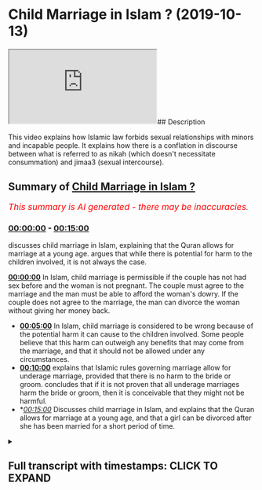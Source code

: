 # Child Marriage in Islam ? (2019-10-13)

<iframe loading='lazy' src='https://www.youtube.com/embed/sEkCeBHQvXw'></iframe>## Description

This video explains how Islamic law forbids sexual relationships with minors and incapable people. It explains how there is a conflation in discourse between what is referred to as nikah (which doesn't necessitate consummation) and jimaa3 (sexual intercourse).

## Summary of [Child Marriage in Islam ?](https://www.youtube.com/watch?v=sEkCeBHQvXw)


*<span style="color:red; font-size:125%">This summary is AI generated - there may be inaccuracies</span>. [](/)*

### [00:00:00](https://www.youtube.com/watch?v=sEkCeBHQvXw&t=0) - [00:15:00](https://www.youtube.com/watch?v=sEkCeBHQvXw&t=900)

 discusses child marriage in Islam, explaining that the Quran allows for marriage at a young age. argues that while there is potential for harm to the children involved, it is not always the case.

**[00:00:00](https://www.youtube.com/watch?v=sEkCeBHQvXw&t=0)** In Islam, child marriage is permissible if the couple has not had sex before and the woman is not pregnant. The couple must agree to the marriage and the man must be able to afford the woman's dowry. If the couple does not agree to the marriage, the man can divorce the woman without giving her money back.
* **[00:05:00](https://www.youtube.com/watch?v=sEkCeBHQvXw&t=300)** In Islam, child marriage is considered to be wrong because of the potential harm it can cause to the children involved. Some people believe that this harm can outweigh any benefits that may come from the marriage, and that it should not be allowed under any circumstances.
* **[00:10:00](https://www.youtube.com/watch?v=sEkCeBHQvXw&t=600)** explains that Islamic rules governing marriage allow for underage marriage, provided that there is no harm to the bride or groom. concludes that if it is not proven that all underage marriages harm the bride or groom, then it is conceivable that they might not be harmful.
* **[00:15:00](https://www.youtube.com/watch?v=sEkCeBHQvXw&t=900)* Discusses child marriage in Islam, and explains that the Quran allows for marriage at a young age, and that a girl can be divorced after she has been married for a short period of time.

<details><summary><h2>Full transcript with timestamps: CLICK TO EXPAND</h2></summary>

[0:00:08](https://youtu.be/sEkCeBHQvXw?t=8) no no no when the pom-poms our son was  
[0:00:11](https://youtu.be/sEkCeBHQvXw?t=11) alive there was no need for anyone else  
[0:00:13](https://youtu.be/sEkCeBHQvXw?t=13) to be able to buy the finished you  
[0:00:32](https://youtu.be/sEkCeBHQvXw?t=32) realize an attempt on the discussion  
[0:00:46](https://youtu.be/sEkCeBHQvXw?t=46) that I'm a different person what I'm  
[0:00:48](https://youtu.be/sEkCeBHQvXw?t=48) saying to you  
[0:00:49](https://youtu.be/sEkCeBHQvXw?t=49) let me be clear 6511 your head yeah well  
[0:00:53](https://youtu.be/sEkCeBHQvXw?t=53) let me hide the ones who are never had  
[0:00:54](https://youtu.be/sEkCeBHQvXw?t=54) men straight before if we say that this  
[0:00:57](https://youtu.be/sEkCeBHQvXw?t=57) means what powers are premature freed I  
[0:01:00](https://youtu.be/sEkCeBHQvXw?t=60) have not had periods before yeah we can  
[0:01:03](https://youtu.be/sEkCeBHQvXw?t=63) accept this no problem  
[0:01:04](https://youtu.be/sEkCeBHQvXw?t=64) yeah I'll accept that purse at that  
[0:01:06](https://youtu.be/sEkCeBHQvXw?t=66) interpretation I'll say fine what does  
[0:01:08](https://youtu.be/sEkCeBHQvXw?t=68) it say in the verse that they can have  
[0:01:10](https://youtu.be/sEkCeBHQvXw?t=70) sex with the man it doesn't say that  
[0:01:12](https://youtu.be/sEkCeBHQvXw?t=72) I've SAT before the Quran max explicitly  
[0:01:14](https://youtu.be/sEkCeBHQvXw?t=74) clear in total no it says that if in the  
[0:01:20](https://youtu.be/sEkCeBHQvXw?t=80) Quran it says that if you have touched  
[0:01:22](https://youtu.be/sEkCeBHQvXw?t=82) her then you have if you have touched  
[0:01:24](https://youtu.be/sEkCeBHQvXw?t=84) her then you don't have to give her my  
[0:01:25](https://youtu.be/sEkCeBHQvXw?t=85) heart back in other words her dowry back  
[0:01:27](https://youtu.be/sEkCeBHQvXw?t=87) if you haven't touched her then and you  
[0:01:29](https://youtu.be/sEkCeBHQvXw?t=89) divorce her then you know you don't have  
[0:01:31](https://youtu.be/sEkCeBHQvXw?t=91) to get you give them a model back in  
[0:01:33](https://youtu.be/sEkCeBHQvXw?t=93) other words it's conceivable - excuse me  
[0:01:36](https://youtu.be/sEkCeBHQvXw?t=96) it's conceivable to marry and not touch  
[0:01:39](https://youtu.be/sEkCeBHQvXw?t=99) yeah and that is a form of marriage  
[0:01:40](https://youtu.be/sEkCeBHQvXw?t=100) which existed is actually not a marriage  
[0:01:43](https://youtu.be/sEkCeBHQvXw?t=103) it's a in vernacular term to refer to as  
[0:01:46](https://youtu.be/sEkCeBHQvXw?t=106) the contract of some sort so I'm saying  
[0:01:49](https://youtu.be/sEkCeBHQvXw?t=109) is it's not  
[0:01:55](https://youtu.be/sEkCeBHQvXw?t=115) yeah so I'm saying about sex exactly  
[0:01:57](https://youtu.be/sEkCeBHQvXw?t=117) thank you very much someone who  
[0:01:59](https://youtu.be/sEkCeBHQvXw?t=119) understands a little bomb fantasy so  
[0:02:00](https://youtu.be/sEkCeBHQvXw?t=120) here  
[0:02:01](https://youtu.be/sEkCeBHQvXw?t=121) yeah that's fine just leave em he says  
[0:02:05](https://youtu.be/sEkCeBHQvXw?t=125) chat he's a young he's a young man  
[0:02:06](https://youtu.be/sEkCeBHQvXw?t=126) obviously all the ladies are very  
[0:02:08](https://youtu.be/sEkCeBHQvXw?t=128) attractive very attractive okay so  
[0:02:18](https://youtu.be/sEkCeBHQvXw?t=138) having said that what I'm trying to say  
[0:02:20](https://youtu.be/sEkCeBHQvXw?t=140) is this is that so when the quran says  
[0:02:22](https://youtu.be/sEkCeBHQvXw?t=142) were lemme ahead this is that if we put  
[0:02:25](https://youtu.be/sEkCeBHQvXw?t=145) Jamar at Villa we'll put all the leaves  
[0:02:27](https://youtu.be/sEkCeBHQvXw?t=147) together which we have to tell apart the  
[0:02:29](https://youtu.be/sEkCeBHQvXw?t=149) same method then you'll find that the  
[0:02:32](https://youtu.be/sEkCeBHQvXw?t=152) Koran says yes the ones you who have  
[0:02:36](https://youtu.be/sEkCeBHQvXw?t=156) never had before you but it also says  
[0:02:39](https://youtu.be/sEkCeBHQvXw?t=159) hadith says Allah Allah Allah Allah  
[0:02:40](https://youtu.be/sEkCeBHQvXw?t=160) which is the high that which means you  
[0:02:42](https://youtu.be/sEkCeBHQvXw?t=162) can't harm or reciprocity which is the  
[0:02:45](https://youtu.be/sEkCeBHQvXw?t=165) principle that everyone uses to say that  
[0:02:47](https://youtu.be/sEkCeBHQvXw?t=167) you can't have intercourse work with  
[0:02:49](https://youtu.be/sEkCeBHQvXw?t=169) someone professional unable the second  
[0:02:51](https://youtu.be/sEkCeBHQvXw?t=171) thing they use is  
[0:03:05](https://youtu.be/sEkCeBHQvXw?t=185) [Music]  
[0:03:37](https://youtu.be/sEkCeBHQvXw?t=217) we had this discussion before that some  
[0:03:40](https://youtu.be/sEkCeBHQvXw?t=220) things are not like the Constitution the  
[0:03:43](https://youtu.be/sEkCeBHQvXw?t=223) Quran is like the Constitution and the  
[0:03:44](https://youtu.be/sEkCeBHQvXw?t=224) hadith is like the laws so what yeah you  
[0:03:48](https://youtu.be/sEkCeBHQvXw?t=228) need elaboration that's why I say to  
[0:03:50](https://youtu.be/sEkCeBHQvXw?t=230) kana load I actually made this argument  
[0:03:51](https://youtu.be/sEkCeBHQvXw?t=231) you're making I said that if you only  
[0:03:53](https://youtu.be/sEkCeBHQvXw?t=233) took a Quranic understanding then it  
[0:03:55](https://youtu.be/sEkCeBHQvXw?t=235) would be permissible for you to have sex  
[0:03:56](https://youtu.be/sEkCeBHQvXw?t=236) with minors we wait to get away from  
[0:03:59](https://youtu.be/sEkCeBHQvXw?t=239) that is to have hadith expire expansion  
[0:04:02](https://youtu.be/sEkCeBHQvXw?t=242) if you only took the Quran you're right  
[0:04:04](https://youtu.be/sEkCeBHQvXw?t=244) if the Quran was the only thing I have a  
[0:04:06](https://youtu.be/sEkCeBHQvXw?t=246) video on this with carnal owners if you  
[0:04:09](https://youtu.be/sEkCeBHQvXw?t=249) only looked at the Quran based on the  
[0:04:11](https://youtu.be/sEkCeBHQvXw?t=251) version of Quran 65 for it would be  
[0:04:13](https://youtu.be/sEkCeBHQvXw?t=253) permissible to have sex with minors but  
[0:04:16](https://youtu.be/sEkCeBHQvXw?t=256) what I'm saying is that we don't just  
[0:04:17](https://youtu.be/sEkCeBHQvXw?t=257) say Quran so we take ADIZ and as a  
[0:04:20](https://youtu.be/sEkCeBHQvXw?t=260) result of that because of the actions of  
[0:04:22](https://youtu.be/sEkCeBHQvXw?t=262) a prophet and he's saying that you can't  
[0:04:23](https://youtu.be/sEkCeBHQvXw?t=263) harm anyone the jurists have says for  
[0:04:26](https://youtu.be/sEkCeBHQvXw?t=266) example I've mentioned with dairy in his  
[0:04:27](https://youtu.be/sEkCeBHQvXw?t=267) book aliens off and his chapter of  
[0:04:29](https://youtu.be/sEkCeBHQvXw?t=269) Hadoop he mentions anyone who has sex  
[0:04:31](https://youtu.be/sEkCeBHQvXw?t=271) with someone who's under the age of  
[0:04:34](https://youtu.be/sEkCeBHQvXw?t=274) puberty yeah we merge there whipped so  
[0:04:39](https://youtu.be/sEkCeBHQvXw?t=279) another words they flogged in public now  
[0:04:41](https://youtu.be/sEkCeBHQvXw?t=281) there's a question is it the scholars he  
[0:04:43](https://youtu.be/sEkCeBHQvXw?t=283) said the humblest call is there  
[0:04:44](https://youtu.be/sEkCeBHQvXw?t=284) different some said that is they all  
[0:04:45](https://youtu.be/sEkCeBHQvXw?t=285) whipped and some say they're not with  
[0:04:47](https://youtu.be/sEkCeBHQvXw?t=287) the point is this is that why is he  
[0:04:48](https://youtu.be/sEkCeBHQvXw?t=288) talking about punishment in marriage  
[0:04:50](https://youtu.be/sEkCeBHQvXw?t=290) yeah so so this is something what I'm  
[0:04:53](https://youtu.be/sEkCeBHQvXw?t=293) saying is Islam is actually the only  
[0:04:54](https://youtu.be/sEkCeBHQvXw?t=294) religion and my understanding is first  
[0:04:56](https://youtu.be/sEkCeBHQvXw?t=296) of the Abrahamic religions which makes  
[0:04:58](https://youtu.be/sEkCeBHQvXw?t=298) it so explicitly clear that in fact  
[0:05:01](https://youtu.be/sEkCeBHQvXw?t=301) having intercourse with unable people  
[0:05:02](https://youtu.be/sEkCeBHQvXw?t=302) where would I be - or not by the way  
[0:05:04](https://youtu.be/sEkCeBHQvXw?t=304) because there could be someone who's a  
[0:05:05](https://youtu.be/sEkCeBHQvXw?t=305) mental mentally ill or by the way like  
[0:05:07](https://youtu.be/sEkCeBHQvXw?t=307) in the law now can I ask you a question  
[0:05:09](https://youtu.be/sEkCeBHQvXw?t=309) how I have sex of a 75 year old me yeah  
[0:05:12](https://youtu.be/sEkCeBHQvXw?t=312) it's legal but if I had I guarantee if I  
[0:05:15](https://youtu.be/sEkCeBHQvXw?t=315) have sex with oh sorry sorry but no from  
[0:05:17](https://youtu.be/sEkCeBHQvXw?t=317) me serve some more okay no sir you so no  
[0:05:20](https://youtu.be/sEkCeBHQvXw?t=320) no not me listen what I'm saying is what  
[0:05:23](https://youtu.be/sEkCeBHQvXw?t=323) is it illegal  
[0:05:24](https://youtu.be/sEkCeBHQvXw?t=324) no it's Haram though is Haram  
[0:05:29](https://youtu.be/sEkCeBHQvXw?t=329) what I'm saying is that the  
[0:05:33](https://youtu.be/sEkCeBHQvXw?t=333) one-size-fits-all policy of okay 1560 a  
[0:05:36](https://youtu.be/sEkCeBHQvXw?t=336) model I don't care about that I'm not  
[0:05:38](https://youtu.be/sEkCeBHQvXw?t=338) even against the age of consent but I'm  
[0:05:40](https://youtu.be/sEkCeBHQvXw?t=340) saying that they should be it should be  
[0:05:41](https://youtu.be/sEkCeBHQvXw?t=341) more nuanced look no problem I'm saying  
[0:05:45](https://youtu.be/sEkCeBHQvXw?t=345) it's more nuanced innocence I'm saying  
[0:05:51](https://youtu.be/sEkCeBHQvXw?t=351) that look in the day and age we live in  
[0:05:52](https://youtu.be/sEkCeBHQvXw?t=352) now I actually would I would put it to  
[0:05:55](https://youtu.be/sEkCeBHQvXw?t=355) you and I made this argument before of  
[0:05:56](https://youtu.be/sEkCeBHQvXw?t=356) Ali we said that look because there's  
[0:05:58](https://youtu.be/sEkCeBHQvXw?t=358) more than one factor would write as a  
[0:06:00](https://youtu.be/sEkCeBHQvXw?t=360) marriage that had control which means  
[0:06:02](https://youtu.be/sEkCeBHQvXw?t=362) ability it's a matter of issue had mr.  
[0:06:04](https://youtu.be/sEkCeBHQvXw?t=364) Walker if she had means scholarly  
[0:06:06](https://youtu.be/sEkCeBHQvXw?t=366) ability and to to the son just won't  
[0:06:15](https://youtu.be/sEkCeBHQvXw?t=375) forget  
[0:06:20](https://youtu.be/sEkCeBHQvXw?t=380) some places only needs exegesis and the  
[0:06:23](https://youtu.be/sEkCeBHQvXw?t=383) scholars come together and you said some  
[0:06:24](https://youtu.be/sEkCeBHQvXw?t=384) Arabic words and they come together in  
[0:06:26](https://youtu.be/sEkCeBHQvXw?t=386) it so I am asking over timing so at the  
[0:06:28](https://youtu.be/sEkCeBHQvXw?t=388) time of the Prophet obviously there  
[0:06:30](https://youtu.be/sEkCeBHQvXw?t=390) weren't huge schools of scholars there  
[0:06:33](https://youtu.be/sEkCeBHQvXw?t=393) were just hundreds and they should do as  
[0:06:48](https://youtu.be/sEkCeBHQvXw?t=408) well here's what here's what people that  
[0:06:51](https://youtu.be/sEkCeBHQvXw?t=411) understand here's what people are  
[0:06:52](https://youtu.be/sEkCeBHQvXw?t=412) understand about I just wanted to say to  
[0:06:54](https://youtu.be/sEkCeBHQvXw?t=414) you before his long assist you look  
[0:06:56](https://youtu.be/sEkCeBHQvXw?t=416) every environment is different okay  
[0:06:57](https://youtu.be/sEkCeBHQvXw?t=417) Islam is not the Islamic rule is not a  
[0:07:00](https://youtu.be/sEkCeBHQvXw?t=420) rock in the sense that it's unmarriable  
[0:07:01](https://youtu.be/sEkCeBHQvXw?t=421) unflexible and in the sense this there  
[0:07:05](https://youtu.be/sEkCeBHQvXw?t=425) is a degree of elasticity and that's  
[0:07:07](https://youtu.be/sEkCeBHQvXw?t=427) what our soul is all about is to see  
[0:07:09](https://youtu.be/sEkCeBHQvXw?t=429) okay what works well in this situation  
[0:07:11](https://youtu.be/sEkCeBHQvXw?t=431) what counts as harm in this situation  
[0:07:13](https://youtu.be/sEkCeBHQvXw?t=433) what counts as necessity in this  
[0:07:15](https://youtu.be/sEkCeBHQvXw?t=435) situation and the answers to that  
[0:07:16](https://youtu.be/sEkCeBHQvXw?t=436) question is different so for me now if  
[0:07:18](https://youtu.be/sEkCeBHQvXw?t=438) you if I bring someone my man  
[0:07:21](https://youtu.be/sEkCeBHQvXw?t=441) I say look we've go to a primary school  
[0:07:24](https://youtu.be/sEkCeBHQvXw?t=444) year six yeah yes sir five years ago we  
[0:07:28](https://youtu.be/sEkCeBHQvXw?t=448) have five year six yeah ten eleven year  
[0:07:30](https://youtu.be/sEkCeBHQvXw?t=450) olds yeah if we go to those ages and  
[0:07:32](https://youtu.be/sEkCeBHQvXw?t=452) I've shown you I promise you anywhere in  
[0:07:35](https://youtu.be/sEkCeBHQvXw?t=455) London anyway the UK or any of these  
[0:07:37](https://youtu.be/sEkCeBHQvXw?t=457) kids ready for marriage  
[0:07:38](https://youtu.be/sEkCeBHQvXw?t=458) absolutely not what the fingers are sick  
[0:07:40](https://youtu.be/sEkCeBHQvXw?t=460) mind you don't know but my name is  
[0:07:51](https://youtu.be/sEkCeBHQvXw?t=471) Manuel be honest yeah  
[0:07:52](https://youtu.be/sEkCeBHQvXw?t=472) all right so me a new wife the reason  
[0:07:55](https://youtu.be/sEkCeBHQvXw?t=475) why is this interest we would both say  
[0:07:57](https://youtu.be/sEkCeBHQvXw?t=477) that contradicts your ability yeah so I  
[0:07:59](https://youtu.be/sEkCeBHQvXw?t=479) would harm them yes okay anything that  
[0:08:01](https://youtu.be/sEkCeBHQvXw?t=481) harms or anybody is I'm not allowed  
[0:08:03](https://youtu.be/sEkCeBHQvXw?t=483) married yeah it's not allowed alright so  
[0:08:05](https://youtu.be/sEkCeBHQvXw?t=485) because the the Qaeda that we have which  
[0:08:08](https://youtu.be/sEkCeBHQvXw?t=488) is similar to our liberal fingers  
[0:08:13](https://youtu.be/sEkCeBHQvXw?t=493) women should join this is what I say to  
[0:08:15](https://youtu.be/sEkCeBHQvXw?t=495) you look this is what Porsche real  
[0:08:17](https://youtu.be/sEkCeBHQvXw?t=497) consequentialism yeah question why is it  
[0:08:20](https://youtu.be/sEkCeBHQvXw?t=500) wrong to have sex or one euro second for  
[0:08:43](https://youtu.be/sEkCeBHQvXw?t=523) now I'm sorry to say but we love Jesus  
[0:08:45](https://youtu.be/sEkCeBHQvXw?t=525) as well now we do it's the same person  
[0:08:49](https://youtu.be/sEkCeBHQvXw?t=529) what is it for now listen discussion all  
[0:08:56](https://youtu.be/sEkCeBHQvXw?t=536) right Baz message Jesus is that look if  
[0:08:59](https://youtu.be/sEkCeBHQvXw?t=539) it's you're saying it's wrong primarily  
[0:09:02](https://youtu.be/sEkCeBHQvXw?t=542) because of the harm the consequences of  
[0:09:04](https://youtu.be/sEkCeBHQvXw?t=544) it perfect I totally agree with you  
[0:09:09](https://youtu.be/sEkCeBHQvXw?t=549) right so all I'm saying is that if this  
[0:09:11](https://youtu.be/sEkCeBHQvXw?t=551) I love will call a positive reasoning  
[0:09:13](https://youtu.be/sEkCeBHQvXw?t=553) did not exist and it wouldn't be wrong  
[0:09:17](https://youtu.be/sEkCeBHQvXw?t=557) perfect so it's consequentially wrong if  
[0:09:27](https://youtu.be/sEkCeBHQvXw?t=567) you can ensure it something which is  
[0:09:28](https://youtu.be/sEkCeBHQvXw?t=568) partially wrong something which is  
[0:09:30](https://youtu.be/sEkCeBHQvXw?t=570) intuitively wrong is not always it's not  
[0:09:32](https://youtu.be/sEkCeBHQvXw?t=572) as always categorically wrong  
[0:09:34](https://youtu.be/sEkCeBHQvXw?t=574) now you can have something like let me  
[0:09:35](https://youtu.be/sEkCeBHQvXw?t=575) explain you could have something which  
[0:09:37](https://youtu.be/sEkCeBHQvXw?t=577) is intuitively wrong  
[0:09:38](https://youtu.be/sEkCeBHQvXw?t=578) what consequentially well you can have  
[0:09:39](https://youtu.be/sEkCeBHQvXw?t=579) something what it's consequentially  
[0:09:43](https://youtu.be/sEkCeBHQvXw?t=583) wrong which means it's the 1 because X Y  
[0:09:44](https://youtu.be/sEkCeBHQvXw?t=584) Z you can explain why right now I'm  
[0:09:48](https://youtu.be/sEkCeBHQvXw?t=588) saying that with that explanation I  
[0:09:50](https://youtu.be/sEkCeBHQvXw?t=590) agree with you if you don't have that  
[0:09:52](https://youtu.be/sEkCeBHQvXw?t=592) explanation I then we say it's not one  
[0:09:54](https://youtu.be/sEkCeBHQvXw?t=594) anymore therefore therefore therefore  
[0:09:56](https://youtu.be/sEkCeBHQvXw?t=596) I'm one positing to use a scientific  
[0:09:58](https://youtu.be/sEkCeBHQvXw?t=598) approach I'm saying to you that if the  
[0:10:01](https://youtu.be/sEkCeBHQvXw?t=601) person's age is 15  
[0:10:03](https://youtu.be/sEkCeBHQvXw?t=603) yeah it could be wrong depending on that  
[0:10:06](https://youtu.be/sEkCeBHQvXw?t=606) person if she's 16 it could be wrong I'm  
[0:10:11](https://youtu.be/sEkCeBHQvXw?t=611) Kimora Lee morally look if you've got a  
[0:10:13](https://youtu.be/sEkCeBHQvXw?t=613) 16 year old I'm saying it could be wrong  
[0:10:15](https://youtu.be/sEkCeBHQvXw?t=615) yeah and it could be right yeah  
[0:10:17](https://youtu.be/sEkCeBHQvXw?t=617) depending on that person only just that  
[0:10:21](https://youtu.be/sEkCeBHQvXw?t=621) person themselves it could be it could  
[0:10:24](https://youtu.be/sEkCeBHQvXw?t=624) be wrong could be wrong right depends on  
[0:10:26](https://youtu.be/sEkCeBHQvXw?t=626) what the variable depends what if it  
[0:10:28](https://youtu.be/sEkCeBHQvXw?t=628) harms them or not what legal is a  
[0:10:33](https://youtu.be/sEkCeBHQvXw?t=633) different story that's a different  
[0:10:35](https://youtu.be/sEkCeBHQvXw?t=635) reason  
[0:10:38](https://youtu.be/sEkCeBHQvXw?t=638) no problem in this case that's in this  
[0:10:42](https://youtu.be/sEkCeBHQvXw?t=642) country by the way yeah 14:12  
[0:10:47](https://youtu.be/sEkCeBHQvXw?t=647) yeah no problem so having said one  
[0:10:49](https://youtu.be/sEkCeBHQvXw?t=649) person exactly no problem so what I'm  
[0:10:52](https://youtu.be/sEkCeBHQvXw?t=652) saying to you is this is that if you say  
[0:10:55](https://youtu.be/sEkCeBHQvXw?t=655) it's wrong because of your hum factor  
[0:10:57](https://youtu.be/sEkCeBHQvXw?t=657) yeah yeah yeah perfect yeah I'm saying  
[0:11:00](https://youtu.be/sEkCeBHQvXw?t=660) to you I agree with you look Islamic  
[0:11:02](https://youtu.be/sEkCeBHQvXw?t=662) roots of you yeah Islamic rules of you  
[0:11:03](https://youtu.be/sEkCeBHQvXw?t=663) so I'm saying so long as that cause is  
[0:11:05](https://youtu.be/sEkCeBHQvXw?t=665) not there no more then we can't say it's  
[0:11:08](https://youtu.be/sEkCeBHQvXw?t=668) wrong no society is decided like you  
[0:11:20](https://youtu.be/sEkCeBHQvXw?t=680) said because if you really think about  
[0:11:25](https://youtu.be/sEkCeBHQvXw?t=685) that hey you know when did this change  
[0:11:27](https://youtu.be/sEkCeBHQvXw?t=687) it changed my it 29 yeah yeah when you  
[0:11:29](https://youtu.be/sEkCeBHQvXw?t=689) had the Marriage Act change before 2012  
[0:11:32](https://youtu.be/sEkCeBHQvXw?t=692) too  
[0:11:34](https://youtu.be/sEkCeBHQvXw?t=694) women didn't venture right anyway into  
[0:11:36](https://youtu.be/sEkCeBHQvXw?t=696) no problem  
[0:11:37](https://youtu.be/sEkCeBHQvXw?t=697) but the point is here's what I'm saying  
[0:11:40](https://youtu.be/sEkCeBHQvXw?t=700) to you before the age of 40 year 1929  
[0:11:42](https://youtu.be/sEkCeBHQvXw?t=702) before that parrot a legal paradigm  
[0:11:44](https://youtu.be/sEkCeBHQvXw?t=704) shift no no it was 12 years old yeah if  
[0:11:47](https://youtu.be/sEkCeBHQvXw?t=707) you look at the Marriage Act 1929 with  
[0:11:49](https://youtu.be/sEkCeBHQvXw?t=709) 12 years old before that time what I'm  
[0:11:52](https://youtu.be/sEkCeBHQvXw?t=712) saying to you is that was it the case  
[0:11:53](https://youtu.be/sEkCeBHQvXw?t=713) that all women that were having  
[0:11:54](https://youtu.be/sEkCeBHQvXw?t=714) intercourse at that age were harmed  
[0:12:01](https://youtu.be/sEkCeBHQvXw?t=721) correct  
[0:12:02](https://youtu.be/sEkCeBHQvXw?t=722) it's just there's no need for that you  
[0:12:04](https://youtu.be/sEkCeBHQvXw?t=724) can't prove the opposite no the burden  
[0:12:07](https://youtu.be/sEkCeBHQvXw?t=727) of proof is on the one who's making the  
[0:12:08](https://youtu.be/sEkCeBHQvXw?t=728) claim yeah I'm making it that you're  
[0:12:10](https://youtu.be/sEkCeBHQvXw?t=730) asking the question were they all  
[0:12:12](https://youtu.be/sEkCeBHQvXw?t=732) damaged and I would say okay um not  
[0:12:14](https://youtu.be/sEkCeBHQvXw?t=734) maybe some ridiculous you're still  
[0:12:34](https://youtu.be/sEkCeBHQvXw?t=754) thinking ease quickly no no I'm not  
[0:12:38](https://youtu.be/sEkCeBHQvXw?t=758) saying that I've all I'm saying to you  
[0:12:39](https://youtu.be/sEkCeBHQvXw?t=759) look if you get an 11 year olds  
[0:12:41](https://youtu.be/sEkCeBHQvXw?t=761) testimony at the in the know but then if  
[0:12:52](https://youtu.be/sEkCeBHQvXw?t=772) you're saying no no problem but if  
[0:12:55](https://youtu.be/sEkCeBHQvXw?t=775) you're saying that is the case that  
[0:12:56](https://youtu.be/sEkCeBHQvXw?t=776) there was a wide-scale epidemic harm of  
[0:12:59](https://youtu.be/sEkCeBHQvXw?t=779) women because of that or men for them  
[0:13:01](https://youtu.be/sEkCeBHQvXw?t=781) are you know what you have to finish  
[0:13:06](https://youtu.be/sEkCeBHQvXw?t=786) this point the point is that this is and  
[0:13:17](https://youtu.be/sEkCeBHQvXw?t=797) one thing is you can't possibly prove  
[0:13:20](https://youtu.be/sEkCeBHQvXw?t=800) all women under the age of 16 are  
[0:13:22](https://youtu.be/sEkCeBHQvXw?t=802) definitely not having said that if you  
[0:13:25](https://youtu.be/sEkCeBHQvXw?t=805) go to what you have to do is a story and  
[0:13:27](https://youtu.be/sEkCeBHQvXw?t=807) then this is I'll let me give you  
[0:13:29](https://youtu.be/sEkCeBHQvXw?t=809) someone and you mind if I just finished  
[0:13:33](https://youtu.be/sEkCeBHQvXw?t=813) the sentence please  
[0:13:35](https://youtu.be/sEkCeBHQvXw?t=815) right now I just have me finish the  
[0:13:37](https://youtu.be/sEkCeBHQvXw?t=817) sentence then you can say what you want  
[0:13:38](https://youtu.be/sEkCeBHQvXw?t=818) what I'm saying is this is that if you  
[0:13:41](https://youtu.be/sEkCeBHQvXw?t=821) wanted to do a historical project which  
[0:13:43](https://youtu.be/sEkCeBHQvXw?t=823) is done in many universities in London  
[0:13:45](https://youtu.be/sEkCeBHQvXw?t=825) in the UK in the US and in the Western  
[0:13:47](https://youtu.be/sEkCeBHQvXw?t=827) world the effect of let's say preteen  
[0:13:51](https://youtu.be/sEkCeBHQvXw?t=831) marriage yeah for the sake of argument  
[0:13:53](https://youtu.be/sEkCeBHQvXw?t=833) the effects a preteen marry pre teen  
[0:13:55](https://youtu.be/sEkCeBHQvXw?t=835) marriage on women or girls or whatever  
[0:13:58](https://youtu.be/sEkCeBHQvXw?t=838) on females mutual language no no just  
[0:14:09](https://youtu.be/sEkCeBHQvXw?t=849) let me finish something and you would  
[0:14:11](https://youtu.be/sEkCeBHQvXw?t=851) have to like what I'm telling you what  
[0:14:13](https://youtu.be/sEkCeBHQvXw?t=853) you would do academically you do you'd  
[0:14:14](https://youtu.be/sEkCeBHQvXw?t=854) make good  
[0:14:16](https://youtu.be/sEkCeBHQvXw?t=856) no I'm giving an example right so you'd  
[0:14:20](https://youtu.be/sEkCeBHQvXw?t=860) have something like the effects of  
[0:14:21](https://youtu.be/sEkCeBHQvXw?t=861) preteen marriage on X Society and go on  
[0:14:25](https://youtu.be/sEkCeBHQvXw?t=865) females and exercise from a from time x6  
[0:14:28](https://youtu.be/sEkCeBHQvXw?t=868) time why then you have to go and get  
[0:14:30](https://youtu.be/sEkCeBHQvXw?t=870) micro historical reports of like diary  
[0:14:31](https://youtu.be/sEkCeBHQvXw?t=871) entries err I'm also her harmed and  
[0:14:34](https://youtu.be/sEkCeBHQvXw?t=874) wherever now I'm saying to you if you  
[0:14:37](https://youtu.be/sEkCeBHQvXw?t=877) can produce this evidence and actually  
[0:14:39](https://youtu.be/sEkCeBHQvXw?t=879) take it to consideration account that's  
[0:14:43](https://youtu.be/sEkCeBHQvXw?t=883) the point  
[0:14:43](https://youtu.be/sEkCeBHQvXw?t=883) that's impossible right exactly  
[0:14:45](https://youtu.be/sEkCeBHQvXw?t=885) brilliant so we're come to conclusion  
[0:14:47](https://youtu.be/sEkCeBHQvXw?t=887) now so if it's not all then it's  
[0:14:49](https://youtu.be/sEkCeBHQvXw?t=889) conceivable possibly that a thousand  
[0:14:51](https://youtu.be/sEkCeBHQvXw?t=891) years ago that attended nine ten year  
[0:14:53](https://youtu.be/sEkCeBHQvXw?t=893) olds would not be harmed in these ways  
[0:14:55](https://youtu.be/sEkCeBHQvXw?t=895) that's that's what I'm saying that's  
[0:14:58](https://youtu.be/sEkCeBHQvXw?t=898) always aim  
[0:15:48](https://youtu.be/sEkCeBHQvXw?t=948) okay guys ready okay  
[0:15:53](https://youtu.be/sEkCeBHQvXw?t=953) the Prophet was married I should have  
[0:15:56](https://youtu.be/sEkCeBHQvXw?t=956) Cynthia okay before the Prophet cosmic  
[0:15:59](https://youtu.be/sEkCeBHQvXw?t=959) marriage at 9 it is no problem we want  
[0:16:03](https://youtu.be/sEkCeBHQvXw?t=963) to make her gets a big 8 you know 7 huh  
[0:16:06](https://youtu.be/sEkCeBHQvXw?t=966) yeah okay okay okay now we believe we  
[0:16:17](https://youtu.be/sEkCeBHQvXw?t=977) believe we're support this is very easy  
[0:16:22](https://youtu.be/sEkCeBHQvXw?t=982) it's the Prophet because I saw at the  
[0:16:25](https://youtu.be/sEkCeBHQvXw?t=985) age of seven this brothers you can see  
[0:16:29](https://youtu.be/sEkCeBHQvXw?t=989) in action right because firstly the for  
[0:16:31](https://youtu.be/sEkCeBHQvXw?t=991) marriage contract secondly the Prophet  
[0:16:33](https://youtu.be/sEkCeBHQvXw?t=993) divorced her before she was menstruating  
[0:16:35](https://youtu.be/sEkCeBHQvXw?t=995) yeah so there's no argument here that  
[0:16:38](https://youtu.be/sEkCeBHQvXw?t=998) the Quran says that you can mate  
[0:16:44](https://youtu.be/sEkCeBHQvXw?t=1004) he's been freedom he's going through  
[0:16:47](https://youtu.be/sEkCeBHQvXw?t=1007) other scholars at Huntsman unsealed you  
[0:16:49](https://youtu.be/sEkCeBHQvXw?t=1009) very clearly the prophets marriage -  
[0:16:50](https://youtu.be/sEkCeBHQvXw?t=1010) Aisha you know where he says the inter  
[0:16:52](https://youtu.be/sEkCeBHQvXw?t=1012) period for a girl that's not  
[0:16:53](https://youtu.be/sEkCeBHQvXw?t=1013) menstruating argument okay  
[0:17:28](https://youtu.be/sEkCeBHQvXw?t=1048) the Prophet married I shot at 6:00 and  
[0:17:31](https://youtu.be/sEkCeBHQvXw?t=1051) he consummated at night if we believe  
[0:17:34](https://youtu.be/sEkCeBHQvXw?t=1054) that she started means to another area  
[0:17:35](https://youtu.be/sEkCeBHQvXw?t=1055) it's the public divorce turn at the age  
[0:17:38](https://youtu.be/sEkCeBHQvXw?t=1058) of seven she is a woman that's been  
[0:17:40](https://youtu.be/sEkCeBHQvXw?t=1060) divorced dies Norman's treating they  
[0:17:43](https://youtu.be/sEkCeBHQvXw?t=1063) said his cross  
[0:18:05](https://youtu.be/sEkCeBHQvXw?t=1085) yeah  
[0:18:33](https://youtu.be/sEkCeBHQvXw?t=1113) so what seems lunar but you guys are  
[0:18:36](https://youtu.be/sEkCeBHQvXw?t=1116) trying to see that ones thank you guys  
[0:18:41](https://youtu.be/sEkCeBHQvXw?t=1121) very much so in the Quran it says that  
[0:18:44](https://youtu.be/sEkCeBHQvXw?t=1124) will reward and it's led by Jose  
[0:19:06](https://youtu.be/sEkCeBHQvXw?t=1146) so understand you can  
[0:19:21](https://youtu.be/sEkCeBHQvXw?t=1161) [Laughter]  
</details>